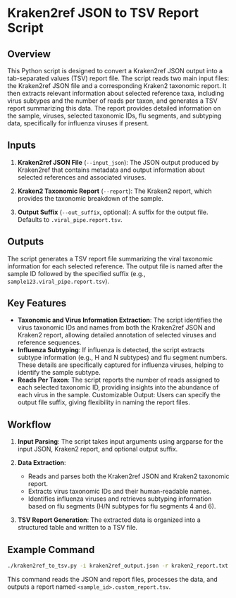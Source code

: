 # Kraken2ref JSON to TSV Report Script

## Overview

This Python script is designed to convert a Kraken2ref JSON output into a tab-separated values (TSV) report file. The script reads two main input files: the Kraken2ref JSON file and a corresponding Kraken2 taxonomic report. It then extracts relevant information about selected reference taxa, including virus subtypes and the number of reads per taxon, and generates a TSV report summarizing this data. The report provides detailed information on the sample, viruses, selected taxonomic IDs, flu segments, and subtyping data, specifically for influenza viruses if present.

## Inputs

1. **Kraken2ref JSON File** (`--input_json`): The JSON output produced by Kraken2ref that contains metadata and output information about selected references and associated viruses.
2. **Kraken2 Taxonomic Report** (`--report`): The Kraken2 report, which provides the taxonomic breakdown of the sample.

3. **Output Suffix** (`--out_suffix`, optional): A suffix for the output file. Defaults to `.viral_pipe.report.tsv`.

## Outputs

The script generates a TSV report file summarizing the viral taxonomic information for each selected reference. The output file is named after the sample ID followed by the specified suffix (e.g., `sample123.viral_pipe.report.tsv`).

## Key Features

- **Taxonomic and Virus Information Extraction**: The script identifies the virus taxonomic IDs and names from both the Kraken2ref JSON and Kraken2 report, allowing detailed annotation of selected viruses and reference sequences.
- **Influenza Subtyping**: If influenza is detected, the script extracts subtype information (e.g., H and N subtypes) and flu segment numbers. These details are specifically captured for influenza viruses, helping to identify the sample subtype.
- **Reads Per Taxon**: The script reports the number of reads assigned to each selected taxonomic ID, providing insights into the abundance of each virus in the sample.
Customizable Output: Users can specify the output file suffix, giving flexibility in naming the report files.

## Workflow

1. **Input Parsing**: The script takes input arguments using argparse for the input JSON, Kraken2 report, and optional output suffix.

2. **Data Extraction**:

   - Reads and parses both the Kraken2ref JSON and Kraken2 taxonomic report.
   - Extracts virus taxonomic IDs and their human-readable names.
   - Identifies influenza viruses and retrieves subtyping information based on flu segments (H/N subtypes for flu segments 4 and 6).

3. **TSV Report Generation**: The extracted data is organized into a structured table and written to a TSV file.

## Example Command

```bash
./kraken2ref_to_tsv.py -i kraken2ref_output.json -r kraken2_report.txt --out_suffix ".custom_report.tsv"
```

This command reads the JSON and report files, processes the data, and outputs a report named `<sample_id>.custom_report.tsv`.
